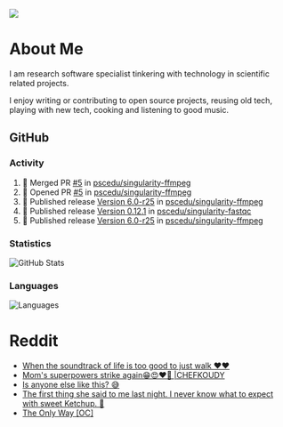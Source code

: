 ![](https://komarev.com/ghpvc/?username=icaoberg)

# About Me
I am research software specialist tinkering with technology in scientific related projects.

I enjoy writing or contributing to open source projects, reusing old tech, playing with new tech, cooking and listening to good music.

## GitHub
### Activity
<!--START_SECTION:activity-->
1. 🎉 Merged PR [#5](https://github.com/pscedu/singularity-ffmpeg/pull/5) in [pscedu/singularity-ffmpeg](https://github.com/pscedu/singularity-ffmpeg)
2. 💪 Opened PR [#5](https://github.com/pscedu/singularity-ffmpeg/pull/5) in [pscedu/singularity-ffmpeg](https://github.com/pscedu/singularity-ffmpeg)
3. 🚀 Published release [Version 6.0-r25](https://github.com/pscedu/singularity-ffmpeg/releases/tag/v6.0-r26) in [pscedu/singularity-ffmpeg](https://github.com/pscedu/singularity-ffmpeg)
4. 🚀 Published release [Version 0.12.1](https://github.com/pscedu/singularity-fastqc/releases/tag/v0.12.1) in [pscedu/singularity-fastqc](https://github.com/pscedu/singularity-fastqc)
5. 🚀 Published release [Version 6.0-r25](https://github.com/pscedu/singularity-ffmpeg/releases/tag/v6.0-r25) in [pscedu/singularity-ffmpeg](https://github.com/pscedu/singularity-ffmpeg)
<!--END_SECTION:activity-->

### Statistics
![GitHub Stats](https://github-readme-stats.vercel.app/api?username=icaoberg&count_private=true&show_icons=true)

### Languages
![Languages](https://github-readme-stats.vercel.app/api/top-langs/?username=icaoberg&show_icons=true&langs_count=10&hide=HTML,C,CSS,M)

# Reddit
<!-- BLOG-POST-LIST:START -->
- [When the soundtrack of life is too good to just walk ❤️❤️](https://www.reddit.com/r/u_icaoberg/comments/wp4k9l/when_the_soundtrack_of_life_is_too_good_to_just/)
- [Mom&#39;s superpowers strike again😁😍♥️🙏 |CHEFKOUDY](https://www.reddit.com/r/u_icaoberg/comments/wmxngf/moms_superpowers_strike_again_chefkoudy/)
- [Is anyone else like this? 😅](https://www.reddit.com/r/u_icaoberg/comments/wkq82y/is_anyone_else_like_this/)
- [The first thing she said to me last night. I never know what to expect with sweet Ketchup. 🤣](https://www.reddit.com/r/u_icaoberg/comments/ty1h5z/the_first_thing_she_said_to_me_last_night_i_never/)
- [The Only Way [OC]](https://www.reddit.com/r/u_icaoberg/comments/ty1cfr/the_only_way_oc/)
<!-- BLOG-POST-LIST:END -->
